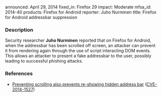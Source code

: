 announced: April 29, 2014
fixed_in: Firefox 29
impact: Moderate
mfsa_id: 2014-40
products: Firefox for Android
reporter: Juho Nurminen
title: Firefox for Android addressbar suppression

<h3>Description</h3>

<p>Security researcher <strong>Juho Nurminen</strong> reported that on Firefox
for Android, when the addressbar has been scrolled off screen, an attacker can
prevent it from rendering again through the use of script interacting DOM
events. This allows an attacker to present a fake addressbar to the user,
possibly leading to successful phishing attacks.
</p>

<h3>References</h3>

<ul>
  <li><a href="https://bugzilla.mozilla.org/show_bug.cgi?id=960146">
       Preventing scrolling also prevents re-showing hidden address bar</a> (<a href="http://cve.mitre.org/cgi-bin/cvename.cgi?name=CVE-2014-1527" class="ex-ref">CVE-2014-1527</a>)</li>
</ul>



